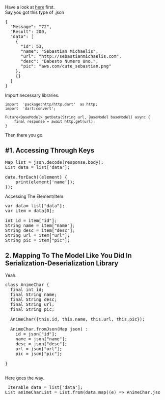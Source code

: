 Have a look at [here](https://flutter.dev/docs/development/data-and-backend/json) first.  
Say you got this type of .json

<pre>
{
  "Message": "72",
  "Result": 200,
  "data": [
    {
      "id": 53,
      "name": "Sebastian Michaelis",
      "url": "http://sebastianmichaelis.com",
      "desc": "Dabesto Numero Uno.",
      "pic": "aws.com/cute_sebastian.png"
    },
    {}
  ]
}
</pre>

Import necessary libraries.

```
import  'package:http/http.dart'  as http;  
import  'dart:convert';  

Future<BaseModel> getData(String url, BaseModel baseModel) async {
    final response = await http.get(url);
}

```
Then there you go.

## #1. Accessing Through Keys

<pre>
Map<String, dynamic> list = json.decode(response.body);
List<dynamic> data = list['data'];

data.forEach((element) {
    print(element['name']);
});
</pre>

Accessing The Element/Item

<pre>
var data= list["data"];
var item = data[0];

int id = item["id"];
String name = item["name"];
String desc = item["desc"];
String url = item["url"];
String pic = item["pic"];
</pre>

## 2. Mapping To The Model Like You Did In Serialization-Deserialization Library

Yeah.

<pre>
class AnimeChar {
  final int id;
  final String name;
  final String desc;
  final String url;
  final String pic;

  AnimeChar({this.id, this.name, this.url, this.pic});

  AnimeChar.fromJson(Map<String, dynamic> json) :
    id = json["id"];
    name = json["name"];
    desc = json["desc"];
    url = json["url"];
    pic = json["pic"];

}

</pre>

Here goes the way.

<pre>
 Iterable data = list['data'];
List<AnimeChar> animeCharList = List<AnimeChar>.from(data.map((e) => AnimeChar.json(e)));
</pre>
